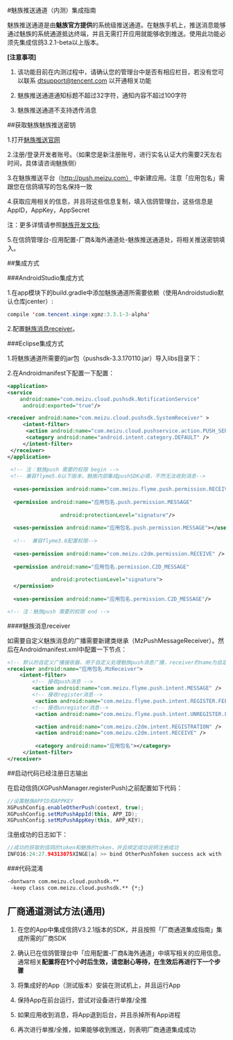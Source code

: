 #魅族推送通道（内测）集成指南

  魅族推送通道是由**魅族官方提供**的系统级推送通道。在魅族手机上，推送消息能够通过魅族的系统通道抵达终端，并且无需打开应用就能够收到推送。使用此功能必须先集成信鸽3.2.1-beta以上版本。
  
**[注意事项]**

1. 该功能目前在内测过程中，请确认您的管理台中是否有相应栏目，若没有您可以联系 dtsupport@tencent.com 以开通相关功能

2. 魅族推送通道通知标题不超过32字符，通知内容不超过100字符

3. 魅族推送通道不支持透传消息


##获取魅族魅族推送密钥

1.打开[魅族推送官网](https://open.flyme.cn/open-web/views/push.html)

2.注册/登录开发者账号。（如果您是新注册账号，进行实名认证大约需要2天左右时间，具体请咨询魅族侧）

3.在魅族推送平台（http://push.meizu.com） 中新建应用。注意「应用包名」需跟您在信鸽填写的包名保持一致

4.获取应用相关的信息，并且将这些信息复制，填入信鸽管理台，这些信息是AppID，AppKey，AppSecret



注：更多详情请参照[魅族开发文档](/http://open.res.flyme.cn/fileserver/upload/file/201709/a271468fe23b47408fc2ec1e282f851f.pdf);

5.在信鸽管理台-应用配置-厂商&海外通道处-魅族推送通道处，将相关推送密钥填入。


##集成方式

###AndroidStudio集成方式

1.在app模块下的build.gradle中添加魅族通道所需要依赖（使用Androidstudio默认仓库jcenter）:

```java
compile 'com.tencent.xinge:xgmz:3.3.1-3-alpha'
```

2.配置[魅族消息receiver](/魅族消息receiver)。

###Eclipse集成方式

1.将魅族通道所需要的jar包（pushsdk-3.3.170110.jar）导入libs目录下：

2.在Androidmanifest下配置一下配置：

```xml
<application>
<service
    android:name="com.meizu.cloud.pushsdk.NotificationService"
     android:exported="true"/>

<receiver android:name="com.meizu.cloud.pushsdk.SystemReceiver" >
     <intent-filter>
      <action android:name="com.meizu.cloud.pushservice.action.PUSH_SERVICE_START"/>
      <category android:name="android.intent.category.DEFAULT" />
     </intent-filter>
 </receiver>
</application>
 
 <!-- 注：魅族push 需要的权限 begin -->
 <!-- 兼容flyme5.0以下版本，魅族内部集成pushSDK必填，不然无法收到消息-->
 
  <uses-permission android:name="com.meizu.flyme.push.permission.RECEIVE"></uses-permission>
  
  <permission android:name="应用包名.push.permission.MESSAGE" 
  
  				 android:protectionLevel="signature"/>
  
  <uses-permission android:name="应用包名.push.permission.MESSAGE"></uses-permission>
    
  <!--  兼容flyme3.0配置权限-->
  
  <uses-permission android:name="com.meizu.c2dm.permission.RECEIVE" />
  
  <permission android:name="应用包名.permission.C2D_MESSAGE"
  
              android:protectionLevel="signature">
  </permission>
              
  <uses-permission android:name="应用包名.permission.C2D_MESSAGE"/>

<!-- 注：魅族push 需要的权限 end -->

```

####魅族消息receiver

如需要自定义魅族消息的广播需要新建类继承（MzPushMessageReceiver）。然后在Androidmanifest.xml中配置一下节点：

```xml
<!-- 默认的自定义广播接收器，用于自定义处理魅族push消息广播，receiver的name为自定义的广播接收类 start -->
<receiver android:name="应用包名.MzReceiver">
    <intent-filter>
        <!-- 接收push消息 -->
        <action android:name="com.meizu.flyme.push.intent.MESSAGE" />
        <!-- 接收register消息-->
         <action android:name="com.meizu.flyme.push.intent.REGISTER.FEEDBACK"/>
        <!-- 接收unregister消息-->
         <action android:name="com.meizu.flyme.push.intent.UNREGISTER.FEEDBACK"/>

         <action android:name="com.meizu.c2dm.intent.REGISTRATION" />
         <action android:name="com.meizu.c2dm.intent.RECEIVE" />
          
         <category android:name="应用包名"></category>
     </intent-filter>
</receiver>
```
##启动代码已经注册日志输出

在启动信鸽(XGPushManager.registerPush)之前配置如下代码：

```java
//设置魅族APPID和APPKEY
XGPushConfig.enableOtherPush(context, true);
XGPushConfig.setMzPushAppId(this, APP_ID);
XGPushConfig.setMzPushAppKey(this, APP_KEY);
```

注册成功的日志如下：
 
```java
//成功的获取到信鸽的token和魅族的token，并且绑定成功说明注册成功
INFO16:24:27.94313075XINGE[a] >> bind OtherPushToken success ack with [accId = 2100273138 , rsp = 0] token = 08d7ea8e4b93952cbfdd2cb68461342c314d281a otherPushType = meizu otherPushToken = ULY6c5968627059714a475c63517f675b7f655e62627e
```
###代码混淆

```xml
-dontwarn com.meizu.cloud.pushsdk.**
 -keep class com.meizu.cloud.pushsdk.** {*;}

```
## 厂商通道测试方法(通用)

1. 在您的App中集成信鸽V3.2.1版本的SDK，并且按照「厂商通道集成指南」集成所需的厂商SDK

2. 确认已在信鸽管理台中「应用配置-厂商&海外通道」中填写相关的应用信息。通常相关**配置将在1个小时后生效，请您耐心等待，在生效后再进行下一个步骤**

3. 将集成好的App（测试版本）安装在测试机上，并且运行App

4. 保持App在前台运行，尝试对设备进行单推/全推

5. 如果应用收到消息，将App退到后台，并且杀掉所有App进程

6. 再次进行单推/全推，如果能够收到推送，则表明厂商通道集成成功


